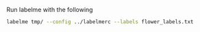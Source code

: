 Run labelme with the following

```bash
labelme tmp/ --config ../labelmerc --labels flower_labels.txt
```
